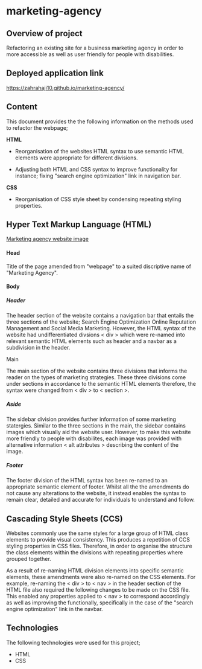 # marketing-agency

## Overview of project

Refactoring an existing site for a business marketing agency in order to more accessible as well as user friendly for people with disabilities.

## Deployed application link

https://zahrahaji10.github.io/marketing-agency/

## Content

This document provides the the following information on the methods used to refactor the webpage;

**HTML**

- Reorganisation of the websites HTML syntax to use semantic HTML elements were appropriate for different divisions.

- Adjusting both HTML and CSS syntax to improve functionality for instance; fixing "search engine optimization" link in navigation bar.

**CSS**

- Reorganisation of CSS style sheet by condensing repeating styling properties.

## Hyper Text Markup Language (HTML)

[Marketing agency website image ](../assets/images/marketing-agency-image.jpeg)

#### Head

Title of the page amended from "webpage" to a suited discriptive name of "Marketing Agency".

#### Body

##### Header

The header section of the website contains a navigation bar that entails the three sections of the website; Search Engine Optimization Online Reputation Management and Social Media Marketing. However, the HTML syntax of the website had undifferentiated divsions < div > which were re-named into relevant semantic HTML elements such as header and a navbar as a subdivision in the header.

Main

The main section of the website contains three divisions that informs the reader on the types of marketing strategies. These three divisions come under sections in accordance to the semantic HTML elements therefore, the syntax were changed from < div > to < section >.

##### Aside

The sidebar division provides further information of some marketing statergies. Similar to the three sections in the main, the sidebar contains images which visually aid the website user. However, to make this website more friendly to people with disabilites, each image was provided with alternative information < alt attributes > describing the content of the image.

##### Footer

The footer division of the HTML syntax has been re-named to an appropriate semantic element of footer. Whilst all the the amendments do not cause any alterations to the website, it instead enables the syntax to remain clear, detailed and accurate for individuals to understand and follow.

## Cascading Style Sheets (CCS)

Websites commonly use the same styles for a large group of HTML class elements to provide visual consistency. This produces a repetition of CCS styling properties in CSS files. Therefore, in order to organise the structure the class elements within the divisions with repeating properties where grouped together.

As a result of re-naming HTML division elements into specific semantic elements, these amendments were also re-named on the CSS elements. For example, re-naming the < div > to < nav > in the header section of the HTML file also required the following changes to be made on the CSS file. This enabled any properties applied to < nav > to correspond accordingly as well as improving the functionally, specifically in the case of the "search engine optimization" link in the navbar.

## Technologies

The following technologies were used for this project;

- HTML
- CSS
